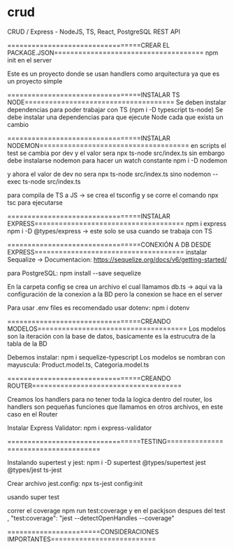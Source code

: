 # crud
CRUD  /  Express - NodeJS, TS, React, PostgreSQL
REST API

=================================CREAR EL PACKAGE.JSON=====================================
npm init en el server

Este es un proyecto donde se usan handlers como arquitectura ya que es un proyecto simple

=================================INSTALAR TS NODE=====================================
Se deben instalar dependencias para poder trabajar con TS (npm i -D typescript ts-node)
Se debe instalar una dependencias para que ejecute Node cada que exista un cambio

=================================INSTALAR NODEMON=====================================
en scripts el test se cambia por dev y el valor sera npx ts-node src/index.ts
sin embargo debe instalarse nodemon para hacer un watch constante npm i -D nodemon

y ahora el valor de dev no sera npx ts-node src/index.ts sino nodemon --exec ts-node src/index.ts

para compila de TS a JS -> se crea el tsconfig y se corre el comando npx tsc para ejecutarse


=================================INSTALAR EXPRESS=====================================
npm i express
npm i -D @types/express -> este solo se usa cuando se trabaja con TS



=================================CONEXIÓN A DB DESDE EXPRESS=====================================
instalar Sequalize -> Documentacion: https://sequelize.org/docs/v6/getting-started/

para PostgreSQL: 
npm install --save sequelize

En la carpeta config se crea un archivo el cual llamamos db.ts -> aqui va la configuración de la conexion a la BD pero la conexion se hace en el server

Para usar .env files es recomendado usar dotenv:
npm i dotenv


=================================CREANDO MODELOS=====================================
Los modelos son la iteración con la base de datos, basicamente es la estrucutra de la tabla de la BD

Debemos instalar: npm i sequelize-typescript
Los modelos se nombran con mayuscula: Product.model.ts, Categoria.model.ts


=================================CREANDO ROUTER=====================================

Creamos los handlers para no tener toda la logica dentro del router, los handlers son pequeñas funciones que llamamos en otros archivos, en este caso en el Router

Instalar Express Validator: npm i express-validator  

=================================TESTING=====================================

Instalando supertest y jest: npm i -D supertest @types/supertest jest @types/jest ts-jest

Crear archivo jest.config: npx ts-jest config:init


usando super test

correr el coverage npm run test:coverage y en el packjson despues del test , "test:coverage": "jest --detectOpenHandles --coverage"


=======================CONSIDERACIONES IMPORTANTES==========================


